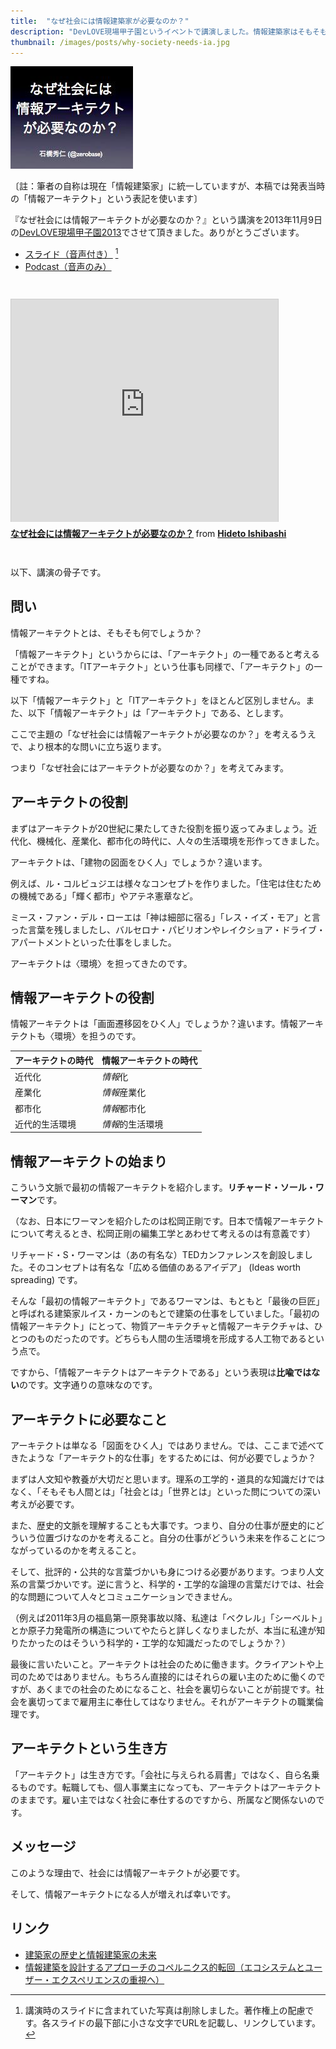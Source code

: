 ```yaml
---
title:  "なぜ社会には情報建築家が必要なのか？"
description: "DevLOVE現場甲子園というイベントで講演しました。情報建築家はそもそも「建築家」だと考えています。アーキテクトは環境を担う仕事であり、社会に奉仕する仕事であり、生き方です。"
thumbnail: /images/posts/why-society-needs-ia.jpg
---
```


<div class="eye-catch"><a href="http://www.slideshare.net/HidetoIshibashi/ss-28329439"><img src="/images/posts/why-society-needs-ia.jpg"></a></div>

〔註：筆者の自称は現在「情報建築家」に統一していますが、本稿では発表当時の「情報アーキテクト」という表記を使います〕

『なぜ社会には情報アーキテクトが必要なのか？』という講演を2013年11月9日の[DevLOVE現場甲子園2013](http://devlove.doorkeeper.jp/events/5464)でさせて頂きました。ありがとうございます。

- [スライド（音声付き）](http://www.slideshare.net/HidetoIshibashi/ss-28329439) [^slideCopyright]
- [Podcast（音声のみ）](http://talk.ishibashihideto.net/post/67230091887/iap-21)

<div style="margin: 3em 0;">
  <iframe src="http://www.slideshare.net/slideshow/embed_code/28329439" width="427" height="356" frameborder="0" marginwidth="0" marginheight="0" scrolling="no" style="border:1px solid #CCC;border-width:1px 1px 0;margin-bottom:5px" allowfullscreen> </iframe> <div style="margin-bottom:5px"> <strong> <a href="https://www.slideshare.net/HidetoIshibashi/ss-28329439" title="なぜ社会には情報アーキテクトが必要なのか？" target="_blank">なぜ社会には情報アーキテクトが必要なのか？</a> </strong> from <strong><a href="http://www.slideshare.net/HidetoIshibashi" target="_blank">Hideto Ishibashi</a></strong> </div>
</div>

[^slideCopyright]: 講演時のスライドに含まれていた写真は削除しました。著作権上の配慮です。各スライドの最下部に小さな文字でURLを記載し、リンクしています。

以下、講演の骨子です。

## 問い

情報アーキテクトとは、そもそも何でしょうか？

「情報アーキテクト」というからには、「アーキテクト」の一種であると考えることができます。「ITアーキテクト」という仕事も同様で、「アーキテクト」の一種ですね。

以下「情報アーキテクト」と「ITアーキテクト」をほとんど区別しません。また、以下「情報アーキテクト」は「アーキテクト」である、とします。

ここで主題の「なぜ社会には情報アーキテクトが必要なのか？」を考えるうえで、より根本的な問いに立ち返ります。

つまり「なぜ社会にはアーキテクトが必要なのか？」を考えてみます。

## アーキテクトの役割

まずはアーキテクトが20世紀に果たしてきた役割を振り返ってみましょう。近代化、機械化、産業化、都市化の時代に、人々の生活環境を形作ってきました。

アーキテクトは、「建物の図面をひく人」でしょうか？違います。

例えば、ル・コルビュジエは様々なコンセプトを作りました。「住宅は住むための機械である」「輝く都市」やアテネ憲章など。

ミース・ファン・デル・ローエは「神は細部に宿る」「レス・イズ・モア」と言った言葉を残しましたし、バルセロナ・パビリオンやレイクショア・ドライブ・アパートメントといった仕事をしました。

アーキテクトは〈環境〉を担ってきたのです。

## 情報アーキテクトの役割

情報アーキテクトは「画面遷移図をひく人」でしょうか？違います。情報アーキテクトも〈環境〉を担うのです。

| アーキテクトの時代 | 情報アーキテクトの時代 |
|------------------------------|-------------------------------------|
| 近代化 | *情報*化 |
| 産業化 | *情報*産業化 |
| 都市化 | *情報*都市化 |
| 近代的生活環境 | *情報*的生活環境 |

## 情報アーキテクトの始まり

こういう文脈で最初の情報アーキテクトを紹介します。**リチャード・ソール・ワーマン**です。

（なお、日本にワーマンを紹介したのは松岡正剛です。日本で情報アーキテクトについて考えるとき、松岡正剛の編集工学とあわせて考えるのは有意義です）

リチャード・S・ワーマンは（あの有名な）TEDカンファレンスを創設しました。そのコンセプトは有名な「広める価値のあるアイデア」 (Ideas worth spreading) です。

そんな「最初の情報アーキテクト」であるワーマンは、もともと「最後の巨匠」と呼ばれる建築家ルイス・カーンのもとで建築の仕事をしていました。「最初の情報アーキテクト」にとって、物質アーキテクチャと情報アーキテクチャは、ひとつのものだったのです。どちらも人間の生活環境を形成する人工物であるという点で。

ですから、「情報アーキテクトはアーキテクトである」という表現は**比喩ではない**のです。文字通りの意味なのです。

## アーキテクトに必要なこと

アーキテクトは単なる「図面をひく人」ではありません。では、ここまで述べてきたような「アーキテクト的な仕事」をするためには、何が必要でしょうか？

まずは人文知や教養が大切だと思います。理系の工学的・道具的な知識だけではなく、「そもそも人間とは」「社会とは」「世界とは」といった問についての深い考えが必要です。

また、歴史的文脈を理解することも大事です。つまり、自分の仕事が歴史的にどういう位置づけなのかを考えること。自分の仕事がどういう未来を作ることにつながっているのかを考えること。

そして、批評的・公共的な言葉づかいも身につける必要があります。つまり人文系の言葉づかいです。逆に言うと、科学的・工学的な論理の言葉だけでは、社会的な問題について人々とコミュニケーションできません。

（例えば2011年3月の福島第一原発事故以降、私達は「ベクレル」「シーベルト」とか原子力発電所の構造についてやたらと詳しくなりましたが、本当に私達が知りたかったのはそういう科学的・工学的な知識だったのでしょうか？）

最後に言いたいこと。アーキテクトは社会のために働きます。クライアントや上司のためではありません。もちろん直接的にはそれらの雇い主のために働くのですが、あくまでの社会のためになること、社会を裏切らないことが前提です。社会を裏切ってまで雇用主に奉仕してはなりません。それがアーキテクトの職業倫理です。

## アーキテクトという生き方

「アーキテクト」は生き方です。「会社に与えられる肩書」ではなく、自ら名乗るものです。転職しても、個人事業主になっても、アーキテクトはアーキテクトのままです。雇い主ではなく社会に奉仕するのですから、所属など関係ないのです。

## メッセージ

このような理由で、社会には情報アーキテクトが必要です。

そして、情報アーキテクトになる人が増えれば幸いです。

## リンク

- [建築家の歴史と情報建築家の未来](/blog/future-of-information-architect/)
- [情報建築を設計するアプローチのコペルニクス的転回（エコシステムとユーザー・エクスペリエンスの重視へ）](/blog/copernican-turn-on-information-architecture/)
